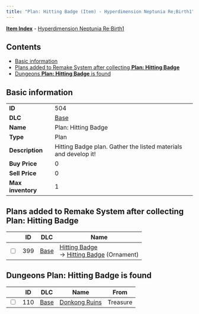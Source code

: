```yaml
---
title: "Plan: Hitting Badge (Item) - Hyperdimension Neptunia Re;Birth1"
---
```


[**Item Index**](/neptunia/rb1/item/index.html) - [Hyperdimension Neptunia Re;Birth1](/neptunia/rb1)

## Contents

- [Basic information](#basic-information)
- [Plans added to Remake System after collecting **Plan: Hitting Badge**](#plans-added-to-remake-system-after-collecting-plan-hitting-badge)
- [Dungeons **Plan: Hitting Badge** is found](#dungeons-plan-hitting-badge-is-found)

## Basic information

|   |   |
| -- | -- |
| **ID** | 504 |
| **DLC** | [Base](/neptunia/rb1/dlc/1-base.html) |
| **Name** | Plan: Hitting Badge |
| **Type** | Plan |
| **Description** | Hitting Badge plan. Gather the listed materials and develop it! |
| **Buy Price** | 0 |
| **Sell Price** | 0 |
| **Max inventory** | 1 |

## Plans added to Remake System after collecting **Plan: Hitting Badge**

|    | ID | DLC | Name |
| -- | -- | --- | ---- |
| <input type="checkbox" id="rb1-remake-1-399" class="trackbox" /> | 399 | [Base](/neptunia/rb1/dlc/1-base.html) | [Hitting Badge](/neptunia/rb1/remake/1-399-hitting-badge.html)<br />→ [Hitting Badge](/neptunia/rb1/item/1-2725-hitting-badge.html) (Ornament) |

## Dungeons **Plan: Hitting Badge** is found

|    | ID | DLC | Name | From |
| -- | -- | --- | ---- | ---- |
| <input type="checkbox" id="rb1-dungeon-1-110" class="trackbox" /> | 110 | [Base](/neptunia/rb1/dlc/1-base.html) | [Donkong Ruins](/neptunia/rb1/dungeon/1-110-donkong-ruins.html) | Treasure |